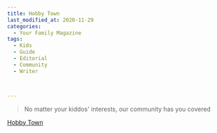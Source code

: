 ```yaml
---
title: Hobby Town
last_modified_at: 2020-11-29
categories:
  - Your Family Magazine
tags:
  - Kids
  - Guide
  - Editorial 
  - Community
  - Writer



---
```


> No matter your kiddos' interests, our community has you covered

[Hobby Town](https://issuu.com/shannonmedia/docs/yourfamily2017-18_issuu/22)

